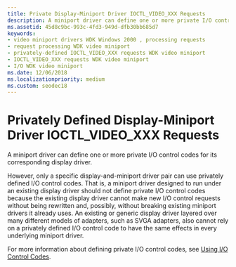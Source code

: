 ```yaml
---
title: Private Display-Miniport Driver IOCTL_VIDEO_XXX Requests
description: A miniport driver can define one or more private I/O control codes for its corresponding display driver.
ms.assetid: 45d8c9bc-993c-4fd3-949d-dfb30bb685d7
keywords:
- video miniport drivers WDK Windows 2000 , processing requests
- request processing WDK video miniport
- privately-defined IOCTL_VIDEO_XXX requests WDK video miniport
- IOCTL_VIDEO_XXX requests WDK video miniport
- I/O WDK video miniport
ms.date: 12/06/2018
ms.localizationpriority: medium
ms.custom: seodec18
---
```


# Privately Defined Display-Miniport Driver IOCTL\_VIDEO\_XXX Requests

A miniport driver can define one or more private I/O control codes for its corresponding display driver.

However, only a specific display-and-miniport driver pair can use privately defined I/O control codes. That is, a miniport driver designed to run under an existing display driver should not define private I/O control codes because the existing display driver cannot make new I/O control requests without being rewritten and, possibly, without breaking existing miniport drivers it already uses. An existing or generic display driver layered over many different models of adapters, such as SVGA adapters, also cannot rely on a privately defined I/O control code to have the same effects in every underlying miniport driver.

For more information about defining private I/O control codes, see [Using I/O Control Codes](https://docs.microsoft.com/windows-hardware/drivers/kernel/using-i-o-control-codes).

 

 





